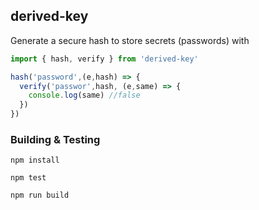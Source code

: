 ## derived-key

Generate a secure hash to store secrets (passwords) with

```javascript
import { hash, verify } from 'derived-key'

hash('password',(e,hash) => {
  verify('passwor',hash, (e,same) => {
    console.log(same) //false
  })
})
```

### Building & Testing

`npm install`

`npm test`

`npm run build`